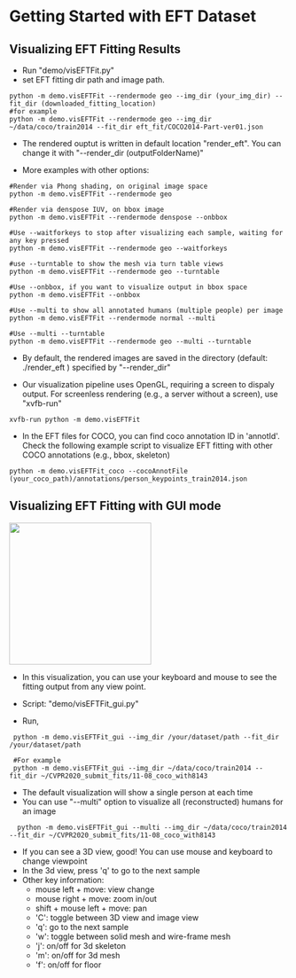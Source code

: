 # Getting Started with EFT Dataset

## Visualizing EFT Fitting Results
- Run "demo/visEFTFit.py" 
- set EFT fitting dir path and image path. 
```
python -m demo.visEFTFit --rendermode geo --img_dir (your_img_dir) --fit_dir (downloaded_fitting_location)
#for example
python -m demo.visEFTFit --rendermode geo --img_dir ~/data/coco/train2014 --fit_dir eft_fit/COCO2014-Part-ver01.json
```

- The rendered ouptut is written in default location "render_eft". You can change it with "--render_dir (outputFolderName)"

- More examples with other options:

```
#Render via Phong shading, on original image space
python -m demo.visEFTFit --rendermode geo

#Render via denspose IUV, on bbox image
python -m demo.visEFTFit --rendermode denspose --onbbox

#Use --waitforkeys to stop after visualizing each sample, waiting for any key pressed
python -m demo.visEFTFit --rendermode geo --waitforkeys

#use --turntable to show the mesh via turn table views
python -m demo.visEFTFit --rendermode geo --turntable

#Use --onbbox, if you want to visualize output in bbox space 
python -m demo.visEFTFit --onbbox

#Use --multi to show all annotated humans (multiple people) per image
python -m demo.visEFTFit --rendermode normal --multi

#Use --multi --turntable
python -m demo.visEFTFit --rendermode geo --multi --turntable

```
- By default, the rendered images are saved in the directory (default: ./render_eft ) specified by "--render_dir"

- Our visualization pipeline uses OpenGL, requiring a screen to dispaly output. For screenless rendering (e.g., a server without a screen), use "xvfb-run"
```
xvfb-run python -m demo.visEFTFit
```

- In the EFT files for COCO, you can find coco annotation ID in 'annotId'. 
Check the following example script to visualize EFT fitting with other COCO annotations (e.g., bbox, skeleton)
```
python -m demo.visEFTFit_coco --cocoAnnotFile (your_coco_path)/annotations/person_keypoints_train2014.json

```

## Visualizing EFT Fitting with GUI mode
<p>
    <img src="https://github.com/jhugestar/jhugestar.github.io/blob/master/img/eft_gui_viewer_2.gif" height="256">
</p>

- In this visualization, you can use your keyboard and mouse to see the fitting output from any view point.
- Script: "demo/visEFTFit_gui.py" 

- Run,
```
 python -m demo.visEFTFit_gui --img_dir /your/dataset/path --fit_dir /your/dataset/path 

 #For example
 python -m demo.visEFTFit_gui --img_dir ~/data/coco/train2014 --fit_dir ~/CVPR2020_submit_fits/11-08_coco_with8143 
```
- The default visualization will show a single person at each time
- You can use "--multi" option to visualize all (reconstructed) humans for an image
```
  python -m demo.visEFTFit_gui --multi --img_dir ~/data/coco/train2014 --fit_dir ~/CVPR2020_submit_fits/11-08_coco_with8143 
```

 - If you can see a 3D view, good! You can use mouse and keyboard to change viewpoint
 - In the 3d view, press 'q' to go to the next sample
 - Other key information:
   - mouse left + move: view change
   - mouse right + move: zoom in/out
   - shift + mouse left + move: pan
   - 'C': toggle between 3D view and image view
   - 'q': go to the next sample
   - 'w': toggle between solid mesh and wire-frame mesh
   - 'j': on/off for 3d skeleton
   - 'm': on/off for 3d mesh  
   - 'f': on/off for floor
